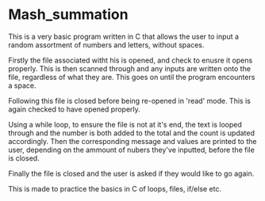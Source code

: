 # Mash_summation
This is a very basic program written in C that allows the user to input a random assortment of numbers and letters, without spaces.

Firstly the file associated witht his is opened, and  check to enusre it opens properly.
This is then scanned through and any inputs are written onto the file, regardless of what they are. This goes on until the program encounters a space.

Following this file is closed before being re-opened in 'read' mode. 
This is again checked to have opened properly.

Using a while loop, to ensure the file is not at it's end, the text is looped through and the number is both added to the total and the count is updated accordingly. 
Then the corresponding message and values are printed to the user, depending on the ammount of nubers they've inputted, before the file is closed.

Finally the file is closed and the user is asked if they would like to go again. 

This is made to practice the basics in C of loops, files, if/else etc.
